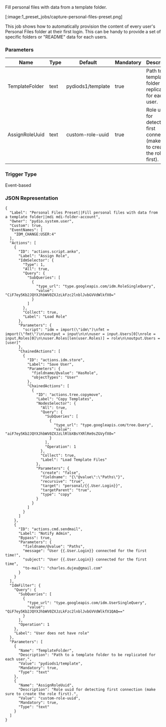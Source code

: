 
Fill personal files with data from a template folder.

[:image:1_preset_jobs/capture-personal-files-preset.png]

This job shows how to automatically provision the content of every user's Personal Files folder at their first login. This
can be handy to provide a set of specific folders or "README" data for each users.

### Parameters

|Name|Type|Default|Mandatory|Description|
|----|----|-------|---------|-----------|
|TemplateFolder|text|pydiods1/template|true|Path to a template folder to be replicated for each user.|
|AssignRoleUuid|text|custom-role-uuid|true|Role uuid for detecting first connection (make sure to create the role first).|



### Trigger Type
Event-based

### JSON Representation

```
{
  "Label": "Personal Files Preset||Fill personal files with data from a template folder||mdi mdi-folder-account",
  "Owner": "pydio.system.user",
  "Custom": true,
  "EventNames": [
    "IDM_CHANGE:USER:4"
  ],
  "Actions": [
    {
      "ID": "actions.script.anko",
      "Label": "Assign Role",
      "IdmSelector": {
        "Type": 1,
        "All": true,
        "Query": {
          "SubQueries": [
            {
              "type_url": "type.googleapis.com/idm.RoleSingleQuery",
              "value": "CiF7ey5Kb2JQYXJhbWV0ZXJzLkFzc2lnblJvbGVVdWlkfX0="
            }
          ]
        },
        "Collect": true,
        "Label": "Load Role"
      },
      "Parameters": {
        "script": "idm = import(\"idm\")\nfmt = import(\"fmt\")\n\noutput = input\n\n\nuser = input.Users[0]\nrole = input.Roles[0]\n\nuser.Roles[len(user.Roles)] = role\n\noutput.Users = [user]"
      },
      "ChainedActions": [
        {
          "ID": "actions.idm.store",
          "Label": "Save User",
          "Parameters": {
            "fieldname/@value": "HasRole",
            "objectTypes": "User"
          },
          "ChainedActions": [
            {
              "ID": "actions.tree.copymove",
              "Label": "Copy Templates",
              "NodesSelector": {
                "All": true,
                "Query": {
                  "SubQueries": [
                    {
                      "type_url": "type.googleapis.com/tree.Query",
                      "value": "aiF7ey5Kb2JQYXJhbWV0ZXJzLlRlbXBsYXRlRm9sZGVyfX0="
                    }
                  ],
                  "Operation": 1
                },
                "Collect": true,
                "Label": "Load Template Files"
              },
              "Parameters": {
                "create": "false",
                "fieldname": "{\"@value\":\"Paths\"}",
                "recursive": "true",
                "target": "personal/{{.User.Login}}",
                "targetParent": "true",
                "type": "copy"
              }
            }
          ]
        }
      ]
    },
    {
      "ID": "actions.cmd.sendmail",
      "Label": "Notify Admin",
      "Bypass": true,
      "Parameters": {
        "fieldname/@value": "Paths",
        "message": "User {{.User.Login}} connected for the first time!",
        "subject": "User {{.User.Login}} connected for the first time",
        "to-mail": "charles.dujeu@gmail.com"
      }
    }
  ],
  "IdmFilter": {
    "Query": {
      "SubQueries": [
        {
          "type_url": "type.googleapis.com/idm.UserSingleQuery",
          "value": "QiF7ey5Kb2JQYXJhbWV0ZXJzLkFzc2lnblJvbGVVdWlkfX1QAQ=="
        }
      ],
      "Operation": 1
    },
    "Label": "User does not have role"
  },
  "Parameters": [
    {
      "Name": "TemplateFolder",
      "Description": "Path to a template folder to be replicated for each user.",
      "Value": "pydiods1/template",
      "Mandatory": true,
      "Type": "text"
    },
    {
      "Name": "AssignRoleUuid",
      "Description": "Role uuid for detecting first connection (make sure to create the role first).",
      "Value": "custom-role-uuid",
      "Mandatory": true,
      "Type": "text"
    }
  ]
}
```
